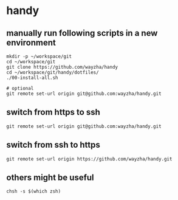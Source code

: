 # handy

## manually run following scripts in a new environment
```shell
mkdir -p ~/workspace/git
cd ~/workspace/git
git clone https://github.com/wayzha/handy
cd ~/workspace/git/handy/dotfiles/
./00-install-all.sh

# optional
git remote set-url origin git@github.com:wayzha/handy.git
```
## switch from https to ssh
```
git remote set-url origin git@github.com:wayzha/handy.git
```

## switch from ssh to https
```
git remote set-url origin https://github.com/wayzha/handy.git
```

## others might be useful
```
chsh -s $(which zsh)
```
